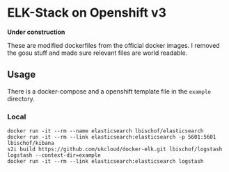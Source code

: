 # ELK-Stack on Openshift v3

**Under construction**

These are modified dockerfiles from the official docker images. I removed the gosu stuff and made sure relevant files are world readable.

## Usage
There is a docker-compose and a openshift template file in the `example` directory.
### Local
```
docker run -it --rm --name elasticsearch lbischof/elasticsearch
docker run -it --rm --link elasticsearch:elasticsearch -p 5601:5601 lbischof/kibana
s2i build https://github.com/ukcloud/docker-elk.git lbischof/logstash logstash --context-dir=example
docker run -it --rm --link elasticsearch:elasticsearch logstash
```

